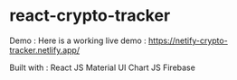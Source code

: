 # react-crypto-tracker

Demo :
Here is a working live demo : https://netify-crypto-tracker.netlify.app/

Built with :
React JS
Material UI
Chart JS
Firebase

